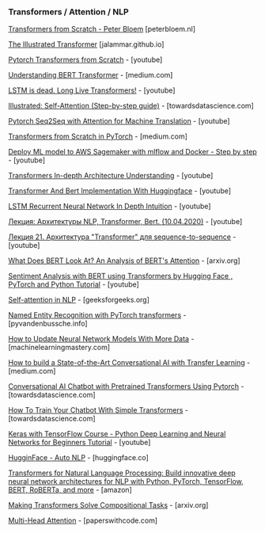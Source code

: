 ### Transformers / Attention / NLP

[Transformers from Scratch - Peter Bloem](http://peterbloem.nl/blog/transformers) [peterbloem.nl]

[The Illustrated Transformer](http://jalammar.github.io/illustrated-transformer/) [jalammar.github.io]

[Pytorch Transformers from Scratch](https://www.youtube.com/watch?v=U0s0f995w14#&ab_channel=AladdinPersson) - [youtube]

[Understanding BERT Transformer](https://medium.com/synapse-dev/understanding-bert-transformer-attention-isnt-all-you-need-5839ebd396db) - [medium.com]
    
[LSTM is dead. Long Live Transformers!](https://www.youtube.com/watch?v=S27pHKBEp30) - [youtube]

[Illustrated: Self-Attention (Step-by-step guide)](https://towardsdatascience.com/illustrated-self-attention-2d627e33b20a) - [towardsdatascience.com]
    
[Pytorch Seq2Seq with Attention for Machine Translation](https://www.youtube.com/watch?v=sQUqQddQtB4&ab_channel=AladdinPersson) - [youtube]

[Transformers from Scratch in PyTorch](https://medium.com/the-dl/transformers-from-scratch-in-pytorch-8777e346ca51) - [medium.com]

[Deploy ML model to AWS Sagemaker with mlflow and Docker - Step by step](https://www.youtube.com/watch?v=FsoSBsrcx9Q&ab_channel=DataScienceGarage) - [youtube]

[Transformers In-depth Architecture Understanding](https://www.youtube.com/watch?v=SMZQrJ_L1vo&ab_channel=KrishNaik) - [youtube]
    
[Transformer And Bert Implementation With Huggingface](https://www.youtube.com/playlist?list=PLZoTAELRMXVOTsz2jZl2Oq3ntWPoKRKwv) - [youtube]
    
[LSTM Recurrent Neural Network In Depth Intuition](https://www.youtube.com/watch?v=rdkIOM78ZPk&ab_channel=KrishNaik) - [youtube]
    
[Лекция: Архитектуры NLP, Transformer, Bert. (10.04.2020)](https://www.youtube.com/watch?app=desktop&v=UEQ-XDDILls&ab_channel=DeepLearningSchool) - [youtube]

[Лекция 21. Архитектура "Transformer" для sequence-to-sequence](https://www.youtube.com/watch?app=desktop&v=ONuRVpJSvfY&ab_channel=ComputerScienceCenter) - [youtube]

[What Does BERT Look At? An Analysis of BERT's Attention](https://arxiv.org/abs/1906.04341) - [arxiv.org]

[Sentiment Analysis with BERT using Transformers by Hugging Face , PyTorch and Python Tutorial](https://www.youtube.com/playlist?list=PLEJK-H61XlwxpfpVzt3oDLQ8vr1XiEhev) - [youtube]

[Self-attention in NLP](https://www.geeksforgeeks.org/self-attention-in-nlp/) - [geeksforgeeks.org]

[Named Entity Recognition with PyTorch transformers](http://pyvandenbussche.info/2019/named-entity-recognition-with-pytorch-transformers/) - [pyvandenbussche.info]
    
[How to Update Neural Network Models With More Data](https://machinelearningmastery.com/update-neural-network-models-with-more-data/) - [machinelearningmastery.com]

[How to build a State-of-the-Art Conversational AI with Transfer Learning](https://medium.com/huggingface/how-to-build-a-state-of-the-art-conversational-ai-with-transfer-learning-2d818ac26313) - [medium.com]

[Conversational AI Chatbot with Pretrained Transformers Using Pytorch](https://towardsdatascience.com/conversational-ai-chatbot-with-pretrained-transformers-using-pytorch-55b5e8882fd3) - [towardsdatascience.com]

[How To Train Your Chatbot With Simple Transformers](https://towardsdatascience.com/how-to-train-your-chatbot-with-simple-transformers-da25160859f4) - [towardsdatascience.com]
    
[Keras with TensorFlow Course - Python Deep Learning and Neural Networks for Beginners Tutorial](https://www.youtube.com/watch?v=qFJeN9V1ZsI) - [youtube]
    
[HugginFace - Auto NLP](https://huggingface.co/docs/autonlp/index.html) - [huggingface.co]

[Transformers for Natural Language Processing: Build innovative deep neural network architectures for NLP with Python, PyTorch, TensorFlow, BERT, RoBERTa, and more](https://www.amazon.com/Transformers-Natural-Language-Processing-architectures-ebook/dp/B08S977X8K) - [amazon]
    
[Making Transformers Solve Compositional Tasks](https://arxiv.org/abs/2108.04378) - [arxiv.org]

[Multi-Head Attention](https://paperswithcode.com/method/multi-head-attention) - [paperswithcode.com]

